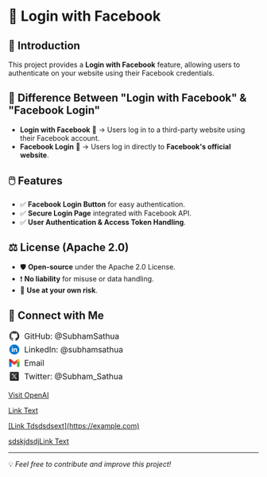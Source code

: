 # 🚀 Login with Facebook

## 📌 Introduction
This project provides a **Login with Facebook** feature, allowing users to authenticate on your website using their Facebook credentials.

## 🔑 Difference Between "Login with Facebook" & "Facebook Login"
- **Login with Facebook** 🏪 → Users log in to a third-party website using their Facebook account.
- **Facebook Login** 🔐 → Users log in directly to **Facebook's official website**.

## 🖱️ Features
- ✅ **Facebook Login Button** for easy authentication.
- ✅ **Secure Login Page** integrated with Facebook API.
- ✅ **User Authentication & Access Token Handling**.

## ⚖️ License (Apache 2.0)
- 🛡️ **Open-source** under the Apache 2.0 License.
- ❗ **No liability** for misuse or data handling.
- 📜 **Use at your own risk**.

## 🔗 Connect with Me
<a href="https://github.com/SubhamSathua" target="_blank" style="display: inline-flex; align-items: center; gap: 8px; font-size: 16px; text-decoration: none; color: inherit;">
    <img src="assets/readme_files/github-circled.svg" style="width: 24px; height: 24px;"> GitHub: @SubhamSathua
</a>  
<br>
<a href="https://in.linkedin.com/in/subhamsathua" target="_blank" style="display: inline-flex; align-items: center; gap: 8px; font-size: 16px; text-decoration: none; color: inherit;">
    <img src="assets/readme_files/linkedin-circled.svg" style="width: 24px; height: 24px;"> LinkedIn: @subhamsathua
</a>  
<br>
<a href="mailto:subhamksathua@gmail.com" target="_blank" style="display: inline-flex; align-items: center; gap: 8px; font-size: 16px; text-decoration: none; color: inherit;">
    <img src="assets/readme_files/gmail.svg" style="width: 24px; height: 24px;"> Email
</a>  
<br>
<a href="https://x.com/Subham_Sathua" target="_blank" style="display: inline-flex; align-items: center; gap: 8px; font-size: 16px; text-decoration: none; color: inherit;">
    <img src="assets/readme_files/twitter-x.svg" style="width: 24px; height: 24px;"> Twitter: @Subham_Sathua
</a>




[Visit OpenAI][openai]

[openai]: https://openai.com
[Link Text](https://example.com)


<a href="https://x.com/Subham_Sathua" target="_blank" > 
[Link Tdsdsdsext](https://example.com)

sdskjdsdj</a>[Link Text](https://example.com)



---
💡 *Feel free to contribute and improve this project!*